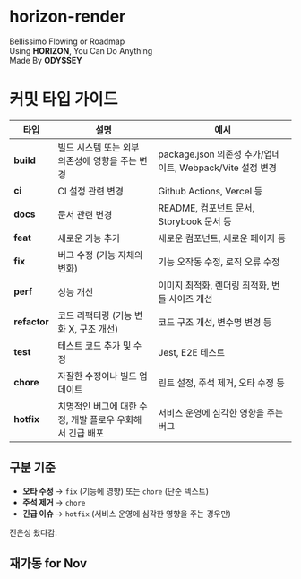 # horizon-render
Bellissimo Flowing or Roadmap  
Using **HORIZON**, You Can Do Anything  
Made By **ODYSSEY**  

# 커밋 타입 가이드

| 타입 | 설명 | 예시 |
|------|------|------|
| **build** | 빌드 시스템 또는 외부 의존성에 영향을 주는 변경 | package.json 의존성 추가/업데이트, Webpack/Vite 설정 변경 |
| **ci** | CI 설정 관련 변경 | Github Actions, Vercel 등 |
| **docs** | 문서 관련 변경 | README, 컴포넌트 문서, Storybook 문서 등 |
| **feat** | 새로운 기능 추가 | 새로운 컴포넌트, 새로운 페이지 등 |
| **fix** | 버그 수정 (기능 자체의 변화) | 기능 오작동 수정, 로직 오류 수정 |
| **perf** | 성능 개선 | 이미지 최적화, 렌더링 최적화, 번들 사이즈 개선 |
| **refactor** | 코드 리팩터링 (기능 변화 X, 구조 개선) | 코드 구조 개선, 변수명 변경 등 |
| **test** | 테스트 코드 추가 및 수정 | Jest, E2E 테스트 |
| **chore** | 자잘한 수정이나 빌드 업데이트 | 린트 설정, 주석 제거, 오타 수정 등 |
| **hotfix** | 치명적인 버그에 대한 수정, 개발 플로우 우회해서 긴급 배포 | 서비스 운영에 심각한 영향을 주는 버그 |

## 구분 기준

- **오타 수정** → `fix` (기능에 영향) 또는 `chore` (단순 텍스트)
- **주석 제거** → `chore`
- **긴급 이슈** → `hotfix` (서비스 운영에 심각한 영향을 주는 경우만)

진은성 왔다감.

## 재가동 for Nov
